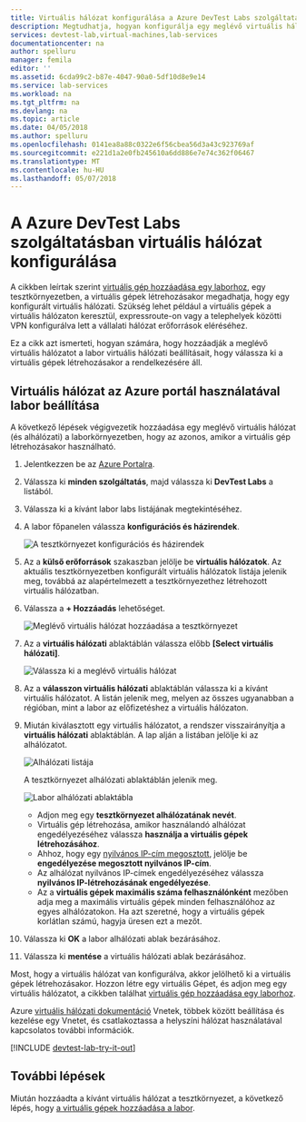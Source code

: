```yaml
---
title: Virtuális hálózat konfigurálása a Azure DevTest Labs szolgáltatásban |} Microsoft Docs
description: Megtudhatja, hogyan konfigurálja egy meglévő virtuális hálózat és az alhálózatot, és használhatja őket az Azure DevTest Labs szolgáltatásban virtuális gépen
services: devtest-lab,virtual-machines,lab-services
documentationcenter: na
author: spelluru
manager: femila
editor: ''
ms.assetid: 6cda99c2-b87e-4047-90a0-5df10d8e9e14
ms.service: lab-services
ms.workload: na
ms.tgt_pltfrm: na
ms.devlang: na
ms.topic: article
ms.date: 04/05/2018
ms.author: spelluru
ms.openlocfilehash: 0141ea8a88c0322e6f56cbea56d3a43c923769af
ms.sourcegitcommit: e221d1a2e0fb245610a6dd886e7e74c362f06467
ms.translationtype: MT
ms.contentlocale: hu-HU
ms.lasthandoff: 05/07/2018
---
```

# <a name="configure-a-virtual-network-in-azure-devtest-labs"></a>A Azure DevTest Labs szolgáltatásban virtuális hálózat konfigurálása
A cikkben leírtak szerint [virtuális gép hozzáadása egy laborhoz](devtest-lab-add-vm.md), egy tesztkörnyezetben, a virtuális gépek létrehozásakor megadhatja, hogy egy konfigurált virtuális hálózati. Szükség lehet például a virtuális gépek a virtuális hálózaton keresztül, expressroute-on vagy a telephelyek közötti VPN konfigurálva lett a vállalati hálózat erőforrások eléréséhez.

Ez a cikk azt ismerteti, hogyan számára, hogy hozzáadják a meglévő virtuális hálózatot a labor virtuális hálózati beállításait, hogy válassza ki a virtuális gépek létrehozásakor a rendelkezésére áll.

## <a name="configure-a-virtual-network-for-a-lab-using-the-azure-portal"></a>Virtuális hálózat az Azure portál használatával labor beállítása
A következő lépések végigvezetik hozzáadása egy meglévő virtuális hálózat (és alhálózati) a laborkörnyezetben, hogy az azonos, amikor a virtuális gép létrehozásakor használható. 

1. Jelentkezzen be az [Azure Portalra](http://go.microsoft.com/fwlink/p/?LinkID=525040).
1. Válassza ki **minden szolgáltatás**, majd válassza ki **DevTest Labs** a listából.
1. Válassza ki a kívánt labor labs listájának megtekintéséhez. 
1. A labor főpanelen válassza **konfigurációs és házirendek**.

    ![A tesztkörnyezet konfigurációs és házirendek](./media/devtest-lab-configure-vnet/policies-menu.png)
1. Az a **külső erőforrások** szakaszban jelölje be **virtuális hálózatok**. Az aktuális tesztkörnyezetben konfigurált virtuális hálózatok listája jelenik meg, továbbá az alapértelmezett a tesztkörnyezethez létrehozott virtuális hálózatban. 
1. Válassza a **+ Hozzáadás** lehetőséget.
   
    ![Meglévő virtuális hálózat hozzáadása a tesztkörnyezet](./media/devtest-lab-configure-vnet/lab-settings-vnet-add.png)
1. Az a **virtuális hálózati** ablaktáblán válassza előbb **[Select virtuális hálózati]**.
   
    ![Válassza ki a meglévő virtuális hálózat](./media/devtest-lab-configure-vnet/lab-settings-vnets-vnet1.png)
1. Az a **válasszon virtuális hálózati** ablaktáblán válassza ki a kívánt virtuális hálózatot. A listán jelenik meg, melyen az összes ugyanabban a régióban, mint a labor az előfizetéshez a virtuális hálózaton.
1. Miután kiválasztott egy virtuális hálózatot, a rendszer visszairányítja a **virtuális hálózati** ablaktáblán. A lap alján a listában jelölje ki az alhálózatot.

    ![Alhálózati listája](./media/devtest-lab-configure-vnet/lab-settings-vnets-vnet2.png)
    
    A tesztkörnyezet alhálózati ablaktáblán jelenik meg.

    ![Labor alhálózati ablaktábla](./media/devtest-lab-configure-vnet/lab-subnet.png)
     
   - Adjon meg egy **tesztkörnyezet alhálózatának nevét**.
   - Virtuális gép létrehozása, amikor használandó alhálózat engedélyezéséhez válassza **használja a virtuális gépek létrehozásához**.
   - Ahhoz, hogy egy [nyilvános IP-cím megosztott](devtest-lab-shared-ip.md), jelölje be **engedélyezése megosztott nyilvános IP-cím**.
   - Az alhálózat nyilvános IP-címek engedélyezéséhez válassza **nyilvános IP-létrehozásának engedélyezése**.
   - Az a **virtuális gépek maximális száma felhasználónként** mezőben adja meg a maximális virtuális gépek minden felhasználóhoz az egyes alhálózatokon. Ha azt szeretné, hogy a virtuális gépek korlátlan számú, hagyja üresen ezt a mezőt.
1. Válassza ki **OK** a labor alhálózati ablak bezárásához.
1. Válassza ki **mentése** a virtuális hálózati ablak bezárásához.

Most, hogy a virtuális hálózat van konfigurálva, akkor jelölhető ki a virtuális gépek létrehozásakor. Hozzon létre egy virtuális Gépet, és adjon meg egy virtuális hálózatot, a cikkben találhat [virtuális gép hozzáadása egy laborhoz](devtest-lab-add-vm.md). 

Azure [virtuális hálózati dokumentáció](https://docs.microsoft.com/azure/virtual-network) Vnetek, többek között beállítása és kezelése egy Vnetet, és csatlakoztassa a helyszíni hálózat használatával kapcsolatos további információk.

[!INCLUDE [devtest-lab-try-it-out](../../includes/devtest-lab-try-it-out.md)]

## <a name="next-steps"></a>További lépések
Miután hozzáadta a kívánt virtuális hálózat a tesztkörnyezet, a következő lépés, hogy [a virtuális gépek hozzáadása a labor](devtest-lab-add-vm.md).

